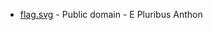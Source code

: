 * [flag.svg](https://commons.wikimedia.org/wiki/File:Flag_of_Canada.svg) - Public domain - E Pluribus Anthon
